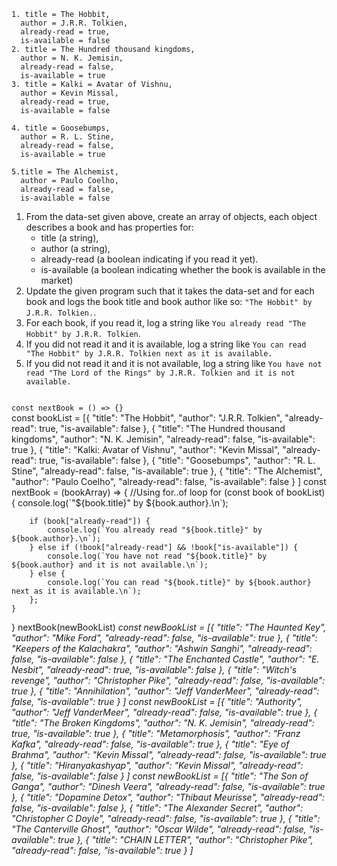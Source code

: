 ```
1. title = The Hobbit,
  author = J.R.R. Tolkien,
  already-read = true,
  is-available = false
2. title = The Hundred thousand kingdoms,
  author = N. K. Jemisin,
  already-read = false,
  is-available = true
3. title = Kalki = Avatar of Vishnu,
  author = Kevin Missal,
  already-read = true,
  is-available = false

4. title = Goosebumps,
  author = R. L. Stine,
  already-read = false,
  is-available = true

5.title = The Alchemist,
  author = Paulo Coelho,
  already-read = false,
  is-available = false
```

1. From the data-set given above, create an array of objects, each object describes a book and has properties for:
   - title (a string),
   - author (a string),
   - already-read (a boolean indicating if you read it yet).
   - is-available (a boolean indicating whether the book is available in the market)
2. Update the given program such that it takes the data-set and for each book and logs the book title and book author like so: 
`"The Hobbit" by J.R.R. Tolkien.`.
3. For each book, if you read it, log a string like 
`You already read "The Hobbit" by J.R.R. Tolkien`.
4. If you did not read it and it is available, log a string like 
`You can read "The Hobbit" by J.R.R. Tolkien next as it is available.`
5. If you did not read it and it is not available, log a string like 
`You have not read "The Lord of the Rings" by J.R.R. Tolkien and it is not available.`

<codeblock language="javascript" type="exercise" testMode="multipleInput">
<code>
const nextBook = () => {}
</code>

<solution>
const bookList = [{
		"title": "The Hobbit",
		"author": "J.R.R. Tolkien",
		"already-read": true,
		"is-available": false
	},
	{
		"title": "The Hundred thousand kingdoms",
		"author": "N. K. Jemisin",
		"already-read": false,
		"is-available": true
	},
	{
		"title": "Kalki: Avatar of Vishnu",
		"author": "Kevin Missal",
		"already-read": true,
		"is-available": false
	},
	{
		"title": "Goosebumps",
		"author": "R. L. Stine",
		"already-read": false,
		"is-available": true
	},
	{
		"title": "The Alchemist",
		"author": "Paulo Coelho",
		"already-read": false,
		"is-available": false
	}
]
const nextBook = (bookArray) => {
	//Using for..of loop
	for (const book of bookList) {
		console.log(`"${book.title}" by ${book.author}.\n`);

		if (book["already-read"]) {
			console.log(`You already read "${book.title}" by ${book.author}.\n`);
		} else if (!book["already-read"] && !book["is-available"]) {
			console.log(`You have not read "${book.title}" by ${book.author} and it is not available.\n`);
		} else {
			console.log(`You can read "${book.title}" by ${book.author} next as it is available.\n`);
		};
	}
}
</solution>
<testcases>
<caller>
nextBook(newBookList)
</caller>
<testcase>
<i>
const newBookList = [{
		"title": "The Haunted Key",
		"author": "Mike Ford",
		"already-read": false,
		"is-available": true
	},
	{
		"title": "Keepers of the Kalachakra",
		"author": "Ashwin Sanghi",
		"already-read": false,
		"is-available": false
	},
	{
		"title": "The Enchanted Castle",
		"author": "E. Nesbit",
		"already-read": true,
		"is-available": false
	},
	{
		"title": "Witch's revenge",
		"author": "Christopher Pike",
		"already-read": false,
		"is-available": true
	},
	{
		"title": "Annihilation",
		"author": "Jeff VanderMeer",
		"already-read": false,
		"is-available": true
	}
]
</i>
</testcase>
<testcase>
<i>
const newBookList = [{
		"title": "Authority",
		"author": "Jeff VanderMeer",
		"already-read": false,
		"is-available": true
	},
	{
		"title": "The Broken Kingdoms",
		"author": "N. K. Jemisin",
		"already-read": true,
		"is-available": true
	},
	{
		"title": "Metamorphosis",
		"author": "Franz Kafka",
		"already-read": false,
		"is-available": true
	},
	{
		"title": "Eye of Brahma",
		"author": "Kevin Missal",
		"already-read": false,
		"is-available": true
	},
	{
		"title": "Hiranyakashyap",
		"author": "Kevin Missal",
		"already-read": false,
		"is-available": false
	}
]
</i>
</testcase>
<testcase>
<i>
const newBookList = [{
		"title": "The Son of Ganga",
		"author": "Dinesh Veera",
		"already-read": false,
		"is-available": true
	},
	{
		"title": "Dopamine Detox",
		"author": "Thibaut Meurisse",
		"already-read": false,
		"is-available": false
	},
	{
		"title": "The Alexander Secret",
		"author": "Christopher C Doyle",
		"already-read": false,
		"is-available": true
	},
	{
		"title": "The Canterville Ghost",
		"author": "Oscar Wilde",
		"already-read": false,
		"is-available": true
	},
	{
		"title": "CHAIN LETTER",
		"author": "Christopher Pike",
		"already-read": false,
		"is-available": true
	}
]
</i>
</testcase>
</testcases>
</codeblock>
